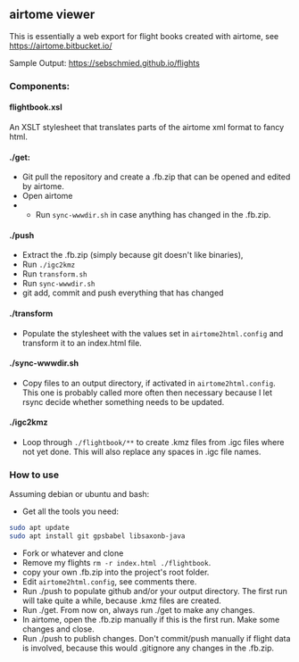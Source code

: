 ## airtome viewer

This is essentially a web export for flight books created with airtome, see https://airtome.bitbucket.io/

Sample Output: https://sebschmied.github.io/flights

### Components:

#### flightbook.xsl
An XSLT stylesheet that translates parts of the airtome xml format to fancy html.

#### ./get: 
* Git pull the repository and create a .fb.zip that can be opened and edited by airtome.
* Open airtome
* * Run ``sync-wwwdir.sh`` in case anything has changed in the .fb.zip.

#### ./push
* Extract the .fb.zip (simply because git doesn't like binaries), 
* Run ``./igc2kmz``
* Run ``transform.sh``
* Run ``sync-wwwdir.sh``
* git add, commit and push everything that has changed

#### ./transform
* Populate the stylesheet with the values set in ``airtome2html.config`` and transform it to an index.html file.

#### ./sync-wwwdir.sh
* Copy files to an output directory, if activated in ``airtome2html.config``. This one is probably called more often then necessary because I let rsync decide whether something needs to be updated.

#### ./igc2kmz
*  Loop through ``./flightbook/**`` to create .kmz files from .igc files where not yet done. This will also replace any spaces in .igc file names.

### How to use
Assuming debian or ubuntu and bash:

* Get all the tools you need:
```bash
sudo apt update
sudo apt install git gpsbabel libsaxonb-java
```
* Fork or whatever and clone
* Remove my flights ``rm -r index.html ./flightbook``.
* copy your own .fb.zip into the project's root folder.
* Edit ``airtome2html.config``, see comments there.
* Run ./push to populate github and/or your output directory. The first run will take quite a while, because .kmz files are created.
* Run ./get. From now on, always run ./get to make any changes.
* In airtome, open the .fb.zip manually if this is the first run. Make some changes and close.
* Run ./push to publish changes. Don't commit/push manually if flight data is involved, because this would .gitignore any changes in the .fb.zip.

